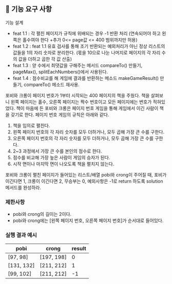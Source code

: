 ## 🚀 기능 요구 사항

기능 설계

- feat 1.1 : 각 펼친 페이지가 규칙에 위배되는 경우 -1 반환 처리
(연속되어야 하고 왼쪽은 홀수여야 한다 +추가 0<= page값 <= 400 범위까지만 허용)
- feat 1.2 : feat 1.1 유효 검사를 통해 조기 반환되는 예외처리가 아닌 정상 리스트의 값들을 1의 자리 숫자로 분리한다.
(몫을 10으로 나눈 나머지로 페이지의 각 자리 수의 값을 더하고 곱한 각 값 산출)
- feat 1.3 : 양 수에서 최댓값을 구해주는 메서드 compareTo() 만들기, pageMax(), splitEachNumbers()에서 사용된다.
- feat 1.4 : 점수비교를 해 게임에 결과를 반환하는 메소드 makeGameResult() 만들기, compareTo() 메소드 재사용.

포비와 크롱이 페이지 번호가 1부터 시작되는 400 페이지의 책을 주웠다. 책을 살펴보니 왼쪽 페이지는 홀수, 오른쪽 페이지는 짝수 번호이고 모든 페이지에는 번호가 적혀있었다. 책이 마음에 든 포비와 크롱은 페이지 번호 게임을 통해 게임에서 이긴 사람이 책을 갖기로 한다. 페이지 번호 게임의 규칙은 아래와 같다.

1. 책을 임의로 펼친다.
2. 왼쪽 페이지 번호의 각 자리 숫자를 모두 더하거나, 모두 곱해 가장 큰 수를 구한다.
3. 오른쪽 페이지 번호의 각 자리 숫자를 모두 더하거나, 모두 곱해 가장 큰 수를 구한다.
4. 2~3 과정에서 가장 큰 수를 본인의 점수로 한다.
5. 점수를 비교해 가장 높은 사람이 게임의 승자가 된다.
6. 시작 면이나 마지막 면이 나오도록 책을 펼치지 않는다.

포비와 크롱이 펼친 페이지가 들어있는 리스트/배열 pobi와 crong이 주어질 때, 포비가 이긴다면 1, 크롱이 이긴다면 2, 무승부는 0, 예외사항은 -1로 return 하도록 solution 메서드를 완성하라.

### 제한사항

- pobi와 crong의 길이는 2이다.
- pobi와 crong에는 [왼쪽 페이지 번호, 오른쪽 페이지 번호]가 순서대로 들어있다.

### 실행 결과 예시

| pobi | crong | result |
| --- | --- | --- |
| [97, 98] | [197, 198] | 0 |
| [131, 132] | [211, 212] | 1 |
| [99, 102] | [211, 212] | -1 |
